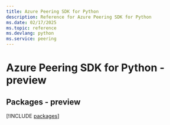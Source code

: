 ```yaml
---
title: Azure Peering SDK for Python
description: Reference for Azure Peering SDK for Python
ms.date: 02/17/2025
ms.topic: reference
ms.devlang: python
ms.service: peering
---
```

# Azure Peering SDK for Python - preview
## Packages - preview
[!INCLUDE [packages](peering-index.md)]